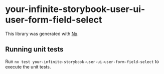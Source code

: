 # your-infinite-storybook-user-ui-user-form-field-select

This library was generated with [Nx](https://nx.dev).

## Running unit tests

Run `nx test your-infinite-storybook-user-ui-user-form-field-select` to execute the unit tests.
